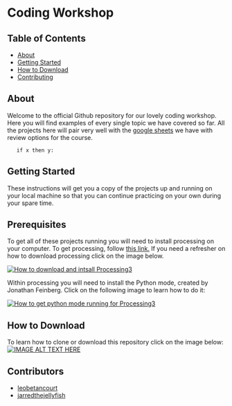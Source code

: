 # Coding Workshop

## Table of Contents

- [About](#about)
- [Getting Started](#getting_started)
- [How to Download](#download)
- [Contributing](#contributors)

## About <a name = "about"></a>

Welcome to the official Github repository for our lovely coding workshop. Here you will find examples of every single topic we have covered so far. All the projects here will pair very well with the [google sheets](https://docs.google.com/spreadsheets/d/1a_OME282ngKiFFuauJqImK2Bfyk7kejBDFZeJtpxEus/edit?usp=sharing#gid=43686953) we have with review options for the course.

```print(hello world)
   if x then y: 
```

## Getting Started <a name = "getting_started"></a>

These instructions will get you a copy of the projects up and running on your local machine so that you can continue practicing on your own during your spare time.



## Prerequisites

To get all of these projects running you will need to install processing on your computer. To get processing, follow [this link.](https://processing.org/download/) 
If you need a refresher on how to download processing click on the image below.

[![How to download and intsall Processing3](http://i3.ytimg.com/vi/Q04sKyZsUKo/hqdefault.jpg)](https://www.youtube.com/watch?v=Q04sKyZsUKo)


Within processing you will need to install the Python mode, created by Jonathan Feinberg. Click on the following image to learn how to do it:

[![How to get python mode running for Processing3](http://i3.ytimg.com/vi/bngDW7BA73E/hqdefault.jpg)](https://www.youtube.com/watch?v=bngDW7BA73E)



## How to Download <a name = "download"></a>

To learn how to clone or download this repository click on the image below:
[![IMAGE ALT TEXT HERE](http://i3.ytimg.com/vi/X5e3xQBeqf8/hqdefault.jpg)](https://youtu.be/X5e3xQBeqf8?t=69)



## Contributors <a name = "contributors"></a>
- [leobetancourt](https://github.com/leobetancourt)
- [jarredthejellyfish](https://github.com/jarredthejellyfish)
